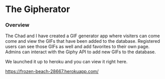 # The Gipherator

### Overview

The Chad and I have created a GIF generator app where visiters can come come and view the GIFs that have been added to the database. Registered users can see those GIFs as well and add favorites to their own page. Admins can interact with the Giphy API to add new GIFs to the database. 

We launched it up to heroku and you can view it right here.

https://frozen-beach-28667.herokuapp.com/



